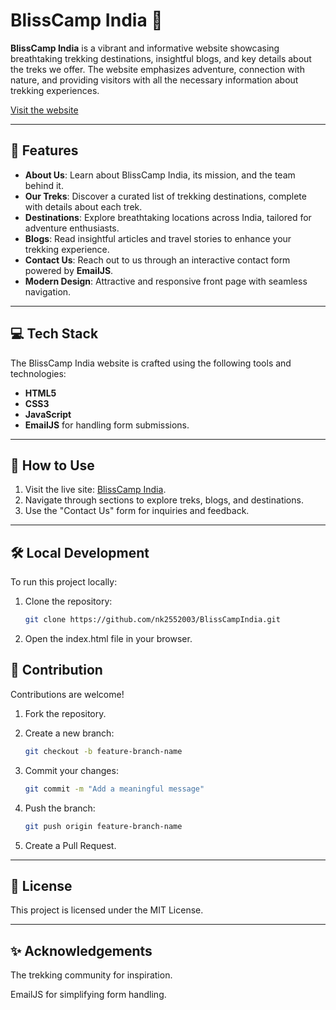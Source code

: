 # BlissCamp India 🌄  

**BlissCamp India** is a vibrant and informative website showcasing breathtaking trekking destinations, insightful blogs, and key details about the treks we offer. The website emphasizes adventure, connection with nature, and providing visitors with all the necessary information about trekking experiences.  

[Visit the website](https://nk2552003.github.io/BlissCampIndia/)  

---

## 🚀 Features  

- **About Us**: Learn about BlissCamp India, its mission, and the team behind it.  
- **Our Treks**: Discover a curated list of trekking destinations, complete with details about each trek.  
- **Destinations**: Explore breathtaking locations across India, tailored for adventure enthusiasts.  
- **Blogs**: Read insightful articles and travel stories to enhance your trekking experience.  
- **Contact Us**: Reach out to us through an interactive contact form powered by **EmailJS**.  
- **Modern Design**: Attractive and responsive front page with seamless navigation.  

---

## 💻 Tech Stack  

The BlissCamp India website is crafted using the following tools and technologies:  

- **HTML5**  
- **CSS3**  
- **JavaScript**  
- **EmailJS** for handling form submissions.  

---

## 🌟 How to Use  

1. Visit the live site: [BlissCamp India](https://nk2552003.github.io/BlissCampIndia/).  
2. Navigate through sections to explore treks, blogs, and destinations.  
3. Use the "Contact Us" form for inquiries and feedback.  

---

## 🛠️ Local Development  

To run this project locally:  

1. Clone the repository:  
   ```bash
   git clone https://github.com/nk2552003/BlissCampIndia.git

2. Open the index.html file in your browser.



## 🎨 Contribution

Contributions are welcome!

1. Fork the repository.


2. Create a new branch:

    ```bash
    git checkout -b feature-branch-name


3. Commit your changes:

    ```bash
    git commit -m "Add a meaningful message"


4. Push the branch:

   ```bash
   git push origin feature-branch-name


5. Create a Pull Request.




---

## 📄 License

This project is licensed under the MIT License.


---

## ✨ Acknowledgements

The trekking community for inspiration.

EmailJS for simplifying form handling.

